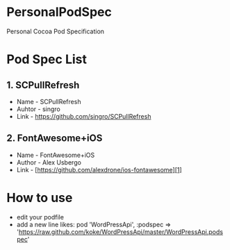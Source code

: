 # PersonalPodSpec
Personal Cocoa Pod Specification

# Pod Spec List

## 1. SCPullRefresh
* Name - SCPullRefresh
* Auhtor - singro
* Link - https://github.com/singro/SCPullRefresh
## 2. FontAwesome+iOS
* Name - FontAwesome+iOS
* Author - Alex Usbergo
* Link - [https://github.com/alexdrone/ios-fontawesome][1]
# How to use
* edit your podfile
* add a new line likes: pod 'WordPressApi', :podspec =\> 'https://raw.github.com/koke/WordPressApi/master/WordPressApi.podspec'

[1]:	https://github.com/alexdrone/ios-fontawesome